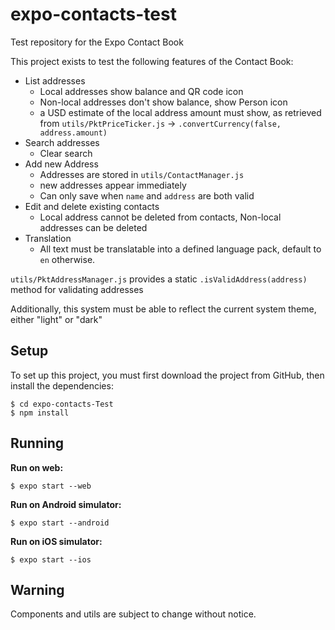# expo-contacts-test
Test repository for the Expo Contact Book

This project exists to test the following features of the Contact Book:
* List addresses
  * Local addresses show balance and QR code icon
  * Non-local addresses don't show balance, show Person icon
  * a USD estimate of the local address amount must show, as retrieved from `utils/PktPriceTicker.js` -> `.convertCurrency(false, address.amount)`
* Search addresses
  * Clear search
* Add new Address
  * Addresses are stored in `utils/ContactManager.js`
  * new addresses appear immediately
  * Can only save when `name` and `address` are both valid
* Edit and delete existing contacts
  * Local address cannot be deleted from contacts, Non-local addresses can be deleted
* Translation
  * All text must be translatable into a defined language pack, default to `en` otherwise.

`utils/PktAddressManager.js` provides a static `.isValidAddress(address)` method for validating addresses

Additionally, this system must be able to reflect the current system theme, either "light" or "dark"

## Setup

To set up this project, you must first download the project from GitHub,
then install the dependencies:

```console
$ cd expo-contacts-Test
$ npm install
```

## Running

**Run on web:**

```console
$ expo start --web
```

**Run on Android simulator:**

```console
$ expo start --android
```

**Run on iOS simulator:**

```console
$ expo start --ios
```

## Warning

Components and utils are subject to change without notice.
